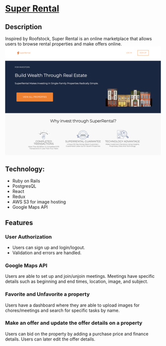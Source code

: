 # [Super Rental](http://superental.herokuapp.com/#/)

## Description
Inspired by Roofstock, Super Rental is an online marketplace that allows users to browse rental properties and make offers online.
![Project-pic](/app/assets/images/project_pic.png)

## Technology:
* Ruby on Rails
* PostgresQL
* React
* Redux
* AWS S3 for image hosting
* Google Maps API

## Features
### User Authorization
* Users can sign up and login/logout.
* Validation and errors are handled.


### Google Maps API
Users are able to set up and join/unjoin meetings. Meetings have specific details such as beginning and end times, location, image, and subject.

### Favorite and Unfavorite a property
Users have a dashboard where they are able to upload images for chores/meetings and search for specific tasks by name.

### Make an offer and update the offer details on a property
Users can bid on the property by adding a purchase price and finance details. Users can later edit the offer details.
